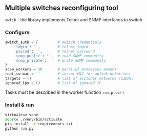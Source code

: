 ## Multiple switches reconfiguring tool

`swlib` - the library implements Telnet and SNMP interfaces to switch

### Configure
```python
switch_auth = {         # switch credentials
    'login': '',        # telnet login
    'passwd': '',       # telnet password
    'snmp_public': '',  # read SNMP community
    'snmp_private': ''  # write SNMP community
}
scan_workers = 10       # parallel processes amount
root_sw_mac = ''        # server MAC for uplink detection
targets = ()            # list of switches networks (CIDRs)
ignored_ips = ()        # list of ignored IP

```
Tasks must be described in the worker function `run.proc()`

### Install & run
```bash
virtualenv venv
source ./venv/bin/activate
pip install -r requirements.txt
python run.py
```

